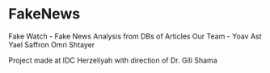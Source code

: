 # FakeNews
Fake Watch - Fake News Analysis from DBs of Articles
Our Team - 
  Yoav Ast
  Yael Saffron
  Omri Shtayer

Project made at IDC Herzeliyah with direction of Dr. Gili Shama
